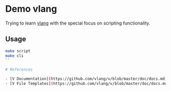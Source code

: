# Demo vlang

Trying to learn [vlang]() with the special focus on scripting functionality.

## Usage

```bash
make script
make cli
``

# References

- [V Documentation](https://github.com/vlang/v/blob/master/doc/docs.md)
- [V File Templates](https://github.com/vlang/v/blob/master/doc/docs.md#tmpl-for-embedding-and-parsing-v-template-files)
